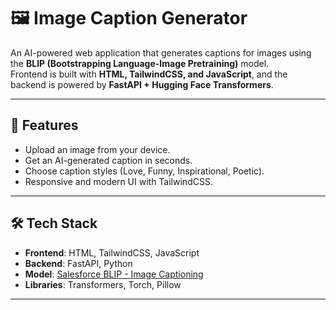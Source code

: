 
# 🖼️ Image Caption Generator

An AI-powered web application that generates captions for images using the **BLIP (Bootstrapping Language-Image Pretraining)** model.  
Frontend is built with **HTML, TailwindCSS, and JavaScript**, and the backend is powered by **FastAPI + Hugging Face Transformers**.

---

## 🚀 Features
- Upload an image from your device.
- Get an AI-generated caption in seconds.
- Choose caption styles (Love, Funny, Inspirational, Poetic).
- Responsive and modern UI with TailwindCSS.

---

## 🛠️ Tech Stack
- **Frontend**: HTML, TailwindCSS, JavaScript  
- **Backend**: FastAPI, Python  
- **Model**: [Salesforce BLIP - Image Captioning](https://huggingface.co/Salesforce/blip-image-captioning-base)  
- **Libraries**: Transformers, Torch, Pillow  

---

